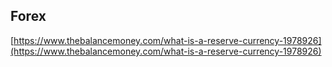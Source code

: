 ## Forex 
[https://www.thebalancemoney.com/what-is-a-reserve-currency-1978926](https://www.thebalancemoney.com/what-is-a-reserve-currency-1978926)

